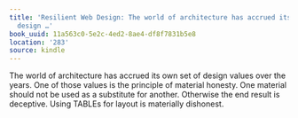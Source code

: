 ```yaml
---
title: 'Resilient Web Design: The world of architecture has accrued its own set of
  design …'
book_uuid: 11a563c0-5e2c-4ed2-8ae4-df8f7831b5e8
location: '283'
source: kindle
---
```


The world of architecture has accrued its own set of design values over the years. One of those values is the principle of material honesty. One material should not be used as a substitute for another. Otherwise the end result is deceptive. Using TABLEs for layout is materially dishonest.